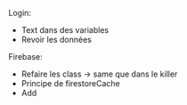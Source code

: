Login:
- Text dans des variables
- Revoir les données

Firebase:
- Refaire les class -> same que dans le killer
- Principe de firestoreCache
- Add 